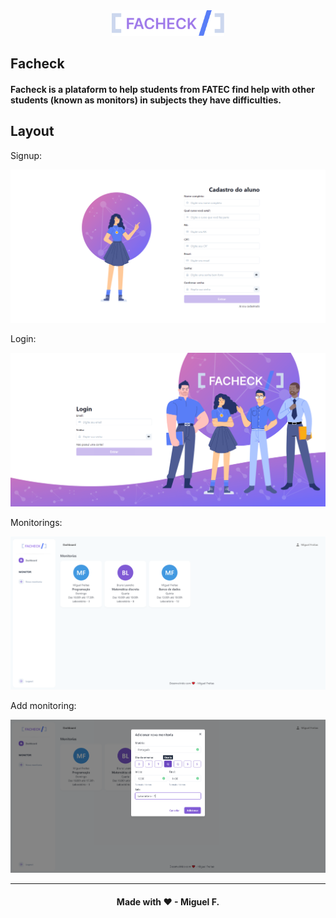 <div align="center">
  <img width="180" src="./docs/logo-purple-font.png" alt="Facheck Logo">
</div>

## Facheck

<h4>
  Facheck is a plataform to help students from FATEC find help with other students (known as monitors) in subjects they have difficulties.
</h4>

## Layout

Signup:

<img src="./docs/signup-layout.png" alt="SignUp Layout">

Login:

<img src="./docs/login-layout.png" alt="Login Layout">

Monitorings:

<img src="./docs/monitorings-layout.png" alt="Monitorings Layout">

Add monitoring:

<img src="./docs/add-monitoring-layout.png" alt="Add Monitoring Layout">

---

<h4 align="center">Made with ❤ - Miguel F.</h4>
